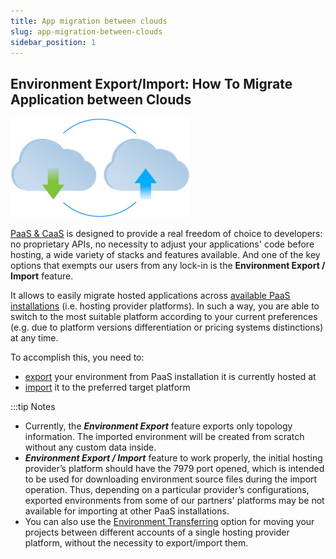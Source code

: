 ```yaml
---
title: App migration between clouds
slug: app-migration-between-clouds
sidebar_position: 1
---
```


## Environment Export/Import: How To Migrate Application between Clouds

<div style={{
    display: 'grid',
    gridTemplateColumns: '0.3fr 1fr',
    gap: '10px'
}}>
<div>

![Locale Dropdown](./img/AppMigrationbetweenClouds/01-environment-export-import.png)

</div>

<div>

[PaaS & CaaS](/docs/EnvironmentManagement/Environment%20Export%20and%20Import/App%20Migration%20between%20Clouds) is designed to provide a real freedom of choice to developers: no proprietary APIs, no necessity to adjust your applications' code before hosting, a wide variety of stacks and features available. And one of the key options that exempts our users from any lock-in is the **Environment Export / Import** feature.

</div>

</div>

It allows to easily migrate hosted applications across [available PaaS installations](https://cloudmydc.com/) (i.e. hosting provider platforms). In such a way, you are able to switch to the most suitable platform according to your current preferences (e.g. due to platform versions differentiation or pricing systems distinctions) at any time.

To accomplish this, you need to:

- [export](/docs/environment-management/environment-export-and-import/environment-export) your environment from PaaS installation it is currently hosted at
- [import](/docs/environment-management/environment-export-and-import/environment-import) it to the preferred target platform

:::tip Notes

- Currently, the **_Environment Export_** feature exports only topology information. The imported environment will be created from scratch without any custom data inside.
- **_Environment Export / Import_** feature to work properly, the initial hosting provider’s platform should have the 7979 port opened, which is intended to be used for downloading environment source files during the import operation. Thus, depending on a particular provider’s configurations, exported environments from some of our partners' platforms may be not available for importing at other PaaS installations.
- You can also use the [Environment Transferring](/docs/environment-management/environment-transferring) option for moving your projects between different accounts of a single hosting provider platform, without the necessity to export/import them.
